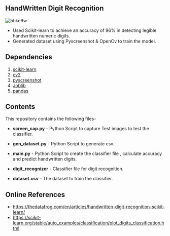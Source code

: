 ## HandWritten Digit Recognition

![5hke9w](https://user-images.githubusercontent.com/81034448/126903214-b410b635-88c7-4746-b8eb-653aaecee61a.gif)
- Used Scikit-learn to achieve an accuracy of 96% in
detecting legible handwritten numeric digits.
- Generated dataset using Pyscreenshot & OpenCv to train the
model.

## Dependencies

1. [scikit-learn](https://scikit-learn.org/stable/)
2. [cv2](https://docs.opencv.org/4.5.2/d6/d00/tutorial_py_root.html)
3. [pyscreenshot](https://pypi.org/project/pyscreenshot/)
4. [Joblib](https://joblib.readthedocs.io/en/latest/)
5. [pandas](https://pandas.pydata.org/)

## Contents
This repository contains the following files-

- **screen_cap.py** - Python Script to capture Test images to test the classifier.
 
- **gen_dataset.py** - Python Script to generate csv.

- **main.py** - Python Script to create the classifier file , calculate accuracy and predict handwritten digits.

- **digit_recognizer** - Classifier file for digit recognition.

- **dataset.csv** - The dataset to train the classifier.

## Online References

- https://thedatafrog.com/en/articles/handwritten-digit-recognition-scikit-learn/
- https://scikit-learn.org/stable/auto_examples/classification/plot_digits_classification.html
